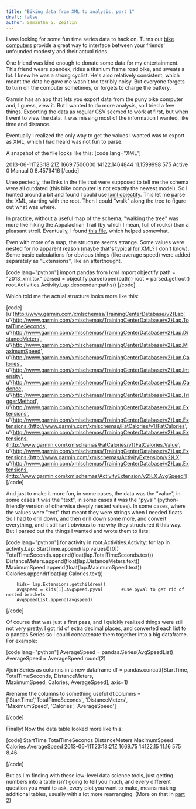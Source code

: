 ```yaml
---
title: "Biking data from XML to analysis, part 1"
draft: false
author: Samantha G. Zeitlin
---
```


I was looking for some fun time series data to hack on. Turns out [bike computers][1]  provide a great way to interface between your friends' unfounded modesty and their actual rides. 

One friend was kind enough to donate some data for my entertainment. This friend wears spandex, rides a titanium frame road bike, and sweats a lot. I knew he was a strong cyclist. He's also relatively consistent, which meant the data he gave me wasn't too terribly noisy. But everyone forgets to turn on the computer sometimes, or forgets to charge the battery.

Garmin has an app that lets you export data from the puny bike computer and, I guess, view it. But I wanted to do more analysis, so I tried a few things. Exporting the data as regular CSV seemed to work at first, but when I went to view the data, it was missing most of the information I wanted, like time and distance. 

Eventually I realized the only way to get the values I wanted was to export as XML, which I had heard was not fun to parse. 

A snapshot of the file looks like this:
[code lang="XML"]
<?xml version="1.0" encoding="UTF-8" standalone="no" ?>
<TrainingCenterDatabase xmlns="http://www.garmin.com/xmlschemas/TrainingCenterDatabase/v2" xmlns:xsi="http://www.w3.org/2001/XMLSchema-instance" xsi:schemaLocation="http://www.garmin.com/xmlschemas/ActivityExtension/v2 http://www.garmin.com/xmlschemas/ActivityExtensionv2.xsd http://www.garmin.com/xmlschemas/FatCalories/v1 http://www.garmin.com/xmlschemas/fatcalorieextensionv1.xsd http://www.garmin.com/xmlschemas/TrainingCenterDatabase/v2 http://www.garmin.com/xmlschemas/TrainingCenterDatabasev2.xsd">

  <Folders/>

  <Activities>
    <Activity Sport="Biking">
      <Id>2013-06-11T23:18:21Z</Id>
      <Lap StartTime="2013-06-11T23:18:21Z">
        <TotalTimeSeconds>1669.7500000</TotalTimeSeconds>
        <DistanceMeters>14122.1464844</DistanceMeters>
        <MaximumSpeed>11.1599998</MaximumSpeed>
        <Calories>575</Calories>
        <Intensity>Active</Intensity>
        <Cadence>0</Cadence>
        <TriggerMethod>Manual</TriggerMethod>
        <Extensions>
          <FatCalories xmlns="http://www.garmin.com/xmlschemas/FatCalories/v1">
            <Value>0</Value>
          </FatCalories>
          <LX xmlns="http://www.garmin.com/xmlschemas/ActivityExtension/v2">
            <AvgSpeed>8.4576416</AvgSpeed>
          </LX>
        </Extensions>
      </Lap>
      <Lap StartTime="2013-06-12T00:42:37Z">[/code]

Unexpectedly, the links in the file that were supposed to tell me the schema were all outdated (this bike computer is not exactly the newest model). So I hunted around a bit and found I could use [lxml objectify][2]. This let me parse the XML, starting with the root. Then I could "walk" along the tree to figure out what was where. 

In practice, without a useful map of the schema, "walking the tree" was more like hiking the Appalachian Trail (by which I mean, full of rocks) than a pleasant stroll. Eventually, I found [this file][3], which helped somewhat. 

Even with more of a map, the structure seems strange. Some values were nested for no apparent reason (maybe that's typical for XML? I don't know). Some basic calculations for obvious things (like average speed) were added separately as "Extensions", like an afterthought. 

[code lang="python"] 
import pandas
from lxml import objectify
path = "2013_xml.tcx"
parsed = objectify.parse(open(path))
root = parsed.getroot()
root.Activities.Activity.Lap.descendantpaths() [/code]

Which told me the actual structure looks more like this: 
 
[code]
[u'{http://www.garmin.com/xmlschemas/TrainingCenterDatabase/v2}Lap',
 u'{http://www.garmin.com/xmlschemas/TrainingCenterDatabase/v2}Lap.TotalTimeSeconds',
 u'{http://www.garmin.com/xmlschemas/TrainingCenterDatabase/v2}Lap.DistanceMeters',
 u'{http://www.garmin.com/xmlschemas/TrainingCenterDatabase/v2}Lap.MaximumSpeed',
 u'{http://www.garmin.com/xmlschemas/TrainingCenterDatabase/v2}Lap.Calories',
 u'{http://www.garmin.com/xmlschemas/TrainingCenterDatabase/v2}Lap.Intensity',
 u'{http://www.garmin.com/xmlschemas/TrainingCenterDatabase/v2}Lap.Cadence',
 u'{http://www.garmin.com/xmlschemas/TrainingCenterDatabase/v2}Lap.TriggerMethod',
 u'{http://www.garmin.com/xmlschemas/TrainingCenterDatabase/v2}Lap.Extensions',
 u'{http://www.garmin.com/xmlschemas/TrainingCenterDatabase/v2}Lap.Extensions.{http://www.garmin.com/xmlschemas/FatCalories/v1}FatCalories',
 u'{http://www.garmin.com/xmlschemas/TrainingCenterDatabase/v2}Lap.Extensions.{http://www.garmin.com/xmlschemas/FatCalories/v1}FatCalories.Value',
 u'{http://www.garmin.com/xmlschemas/TrainingCenterDatabase/v2}Lap.Extensions.{http://www.garmin.com/xmlschemas/ActivityExtension/v2}LX',
 u'{http://www.garmin.com/xmlschemas/TrainingCenterDatabase/v2}Lap.Extensions.{http://www.garmin.com/xmlschemas/ActivityExtension/v2}LX.AvgSpeed']
[/code] 

And just to make it more fun, in some cases, the data was the "value", in some cases it was the "text", in some cases it was the "pyval" (python-friendly version of otherwise deeply nested values). In some cases, where the values were "text" that meant they were strings when I needed floats. So I had to drill down, and then drill down some more, and convert everything, and it still isn't obvious to me why they structured it this way. But I parsed out the things I wanted and wrote them to lists:

[code lang="python"] 
for activity in root.Activities.Activity:
    for lap in activity.Lap:
        StartTime.append(lap.values()[0]) 
        TotalTimeSeconds.append(float(lap.TotalTimeSeconds.text))
        DistanceMeters.append(float(lap.DistanceMeters.text))
        MaximumSpeed.append(float(lap.MaximumSpeed.text))
        Calories.append(float(lap.Calories.text))
        
        kids= lap.Extensions.getchildren()
        avgspeed = kids[1].AvgSpeed.pyval       #use pyval to get rid of nested brackets 
        AvgSpeedList.append(avgspeed)

[/code] 

Of course that was just a first pass, and I quickly realized things were still not very pretty. I got rid of extra decimal places, and converted each list to a pandas Series so I could concatenate them together into a big dataframe. For example:

[code lang="python"]
AverageSpeed = pandas.Series(AvgSpeedList)
AverageSpeed = AverageSpeed.round(2)

#join Series as columns in a new dataframe
df = pandas.concat([StartTime, TotalTimeSeconds, DistanceMeters, \
MaximumSpeed, Calories, AverageSpeed], axis=1)

#rename the columns to something useful
df.columns = ['StartTime','TotalTimeSeconds', 'DistanceMeters', \
'MaximumSpeed', 'Calories', 'AverageSpeed']

[/code]

Finally! Now the data table looked more like this: 

[code]
StartTime	   TotalTimeSeconds	DistanceMeters	MaximumSpeed	Calories	AverageSpeed
2013-06-11T23:18:21Z	 1669.75	 14122.15	 11.16	          575	         8.46


[/code]

But as I'm finding with these low-level data science tools, just getting numbers into a table isn't going to tell you much, and every different question you want to ask, every plot you want to make, means making additional tables, usually with a lot more rearranging. (More on that in [part 2][4]) 
  


  [1]: http://www.garmin.com/en-US "Garmin"
  [2]: http://lxml.de/1.3/objectify.html "LXML objectify"
  [3]:  http://www8.garmin.com/xmlschemas/TrainingCenterDatabasev2.xsd "tcx schema"
  [4]: http://codrspace.com/szeitlin/biking-data-from-xml-to-plots-part-2/

